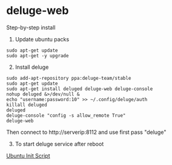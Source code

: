 # deluge-web
Step-by-step install

1. Update ubuntu packs
```
sudo apt-get update
sudo apt-get -y upgrade
```
2. Install deluge
```
sudo add-apt-repository ppa:deluge-team/stable
sudo apt-get update
sudo apt-get install deluged deluge-web deluge-console
nohup deluged &>/dev/null &
echo "username:password:10" >> ~/.config/deluge/auth
killall deluged
deluged
deluge-console "config -s allow_remote True"
deluge-web
```
Then connect to http://serverip:8112 and use first pass "deluge"

3. To start deluge service after reboot

[Ubuntu Init Script](https://dev.deluge-torrent.org/wiki/UserGuide/Service/DebianUbuntuInitd/)
